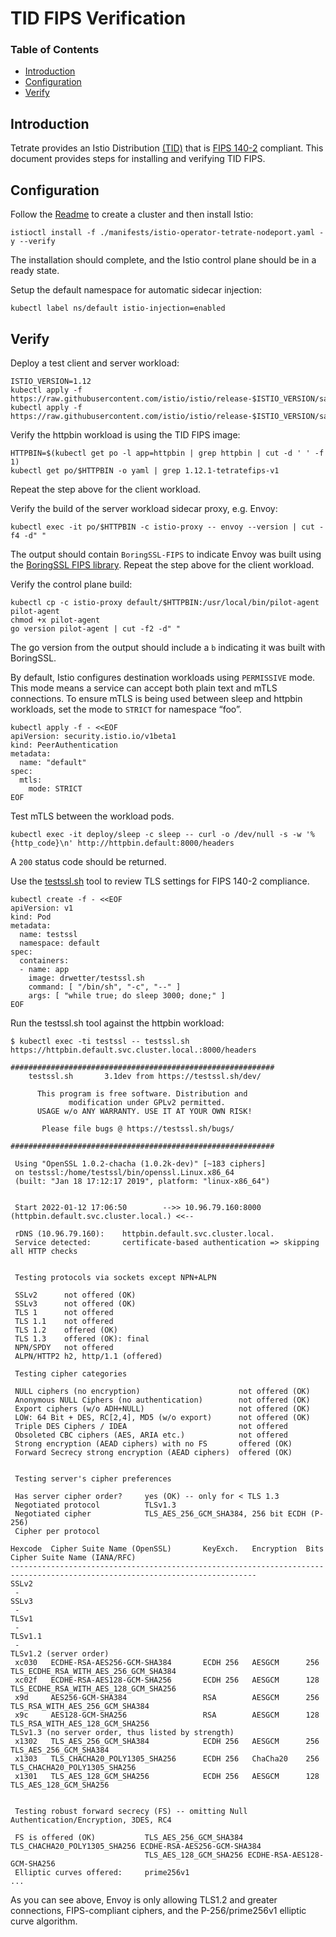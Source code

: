 # TID FIPS Verification

### Table of Contents

- [Introduction](#introduction)
- [Configuration](#configuration)
- [Verify](#test)

## Introduction
Tetrate provides an Istio Distribution [(TID)][1] that is [FIPS 140-2][2] compliant. This document provides steps for
installing and verifying TID FIPS.

## Configuration

Follow the [Readme](../README.md) to create a cluster and then install Istio:
```shell
istioctl install -f ./manifests/istio-operator-tetrate-nodeport.yaml -y --verify
```
The installation should complete, and the Istio control plane should be in a ready state.

Setup the default namespace for automatic sidecar injection:
```shell
kubectl label ns/default istio-injection=enabled
```

## Verify
Deploy a test client and server workload:
```shell
ISTIO_VERSION=1.12
kubectl apply -f https://raw.githubusercontent.com/istio/istio/release-$ISTIO_VERSION/samples/sleep/sleep.yaml
kubectl apply -f https://raw.githubusercontent.com/istio/istio/release-$ISTIO_VERSION/samples/httpbin/httpbin.yaml
```

Verify the httpbin workload is using the TID FIPS image:
```shell
HTTPBIN=$(kubectl get po -l app=httpbin | grep httpbin | cut -d ' ' -f 1)
kubectl get po/$HTTPBIN -o yaml | grep 1.12.1-tetratefips-v1
```
Repeat the step above for the client workload.

Verify the build of the server workload sidecar proxy, e.g. Envoy:
```shell
kubectl exec -it po/$HTTPBIN -c istio-proxy -- envoy --version | cut -f4 -d" "
```
The output should contain `BoringSSL-FIPS` to indicate Envoy was built using the [BoringSSL FIPS library][3]. Repeat the
step above for the client workload.

Verify the control plane build:
```shell
kubectl cp -c istio-proxy default/$HTTPBIN:/usr/local/bin/pilot-agent pilot-agent
chmod +x pilot-agent
go version pilot-agent | cut -f2 -d" "
```
The go version from the output should include a `b` indicating it was built with BoringSSL.

By default, Istio configures destination workloads using `PERMISSIVE` mode. This mode means a service
can accept both plain text and mTLS connections. To ensure mTLS is being used between sleep and httpbin
workloads, set the mode to `STRICT` for namespace “foo”.
```shell
kubectl apply -f - <<EOF
apiVersion: security.istio.io/v1beta1
kind: PeerAuthentication
metadata:
  name: "default"
spec:
  mtls:
    mode: STRICT
EOF
```

Test mTLS between the workload pods.
```shell
kubectl exec -it deploy/sleep -c sleep -- curl -o /dev/null -s -w '%{http_code}\n' http://httpbin.default:8000/headers
```
A `200` status code should be returned.

Use the [testssl.sh][4] tool to review TLS settings for FIPS 140-2 compliance.
```shell
kubectl create -f - <<EOF
apiVersion: v1
kind: Pod
metadata:
  name: testssl
  namespace: default
spec:
  containers:
  - name: app
    image: drwetter/testssl.sh
    command: [ "/bin/sh", "-c", "--" ]
    args: [ "while true; do sleep 3000; done;" ]
EOF
```

Run the testssl.sh tool against the httpbin workload:
```shell
$ kubectl exec -ti testssl -- testssl.sh https://httpbin.default.svc.cluster.local.:8000/headers

###########################################################
    testssl.sh       3.1dev from https://testssl.sh/dev/

      This program is free software. Distribution and
             modification under GPLv2 permitted.
      USAGE w/o ANY WARRANTY. USE IT AT YOUR OWN RISK!

       Please file bugs @ https://testssl.sh/bugs/

###########################################################

 Using "OpenSSL 1.0.2-chacha (1.0.2k-dev)" [~183 ciphers]
 on testssl:/home/testssl/bin/openssl.Linux.x86_64
 (built: "Jan 18 17:12:17 2019", platform: "linux-x86_64")


 Start 2022-01-12 17:06:50        -->> 10.96.79.160:8000 (httpbin.default.svc.cluster.local.) <<--

 rDNS (10.96.79.160):    httpbin.default.svc.cluster.local.
 Service detected:       certificate-based authentication => skipping all HTTP checks


 Testing protocols via sockets except NPN+ALPN

 SSLv2      not offered (OK)
 SSLv3      not offered (OK)
 TLS 1      not offered
 TLS 1.1    not offered
 TLS 1.2    offered (OK)
 TLS 1.3    offered (OK): final
 NPN/SPDY   not offered
 ALPN/HTTP2 h2, http/1.1 (offered)

 Testing cipher categories

 NULL ciphers (no encryption)                      not offered (OK)
 Anonymous NULL Ciphers (no authentication)        not offered (OK)
 Export ciphers (w/o ADH+NULL)                     not offered (OK)
 LOW: 64 Bit + DES, RC[2,4], MD5 (w/o export)      not offered (OK)
 Triple DES Ciphers / IDEA                         not offered
 Obsoleted CBC ciphers (AES, ARIA etc.)            not offered
 Strong encryption (AEAD ciphers) with no FS       offered (OK)
 Forward Secrecy strong encryption (AEAD ciphers)  offered (OK)


 Testing server's cipher preferences

 Has server cipher order?     yes (OK) -- only for < TLS 1.3
 Negotiated protocol          TLSv1.3
 Negotiated cipher            TLS_AES_256_GCM_SHA384, 256 bit ECDH (P-256)
 Cipher per protocol

Hexcode  Cipher Suite Name (OpenSSL)       KeyExch.   Encryption  Bits     Cipher Suite Name (IANA/RFC)
-----------------------------------------------------------------------------------------------------------------------------
SSLv2
 -
SSLv3
 -
TLSv1
 -
TLSv1.1
 -
TLSv1.2 (server order)
 xc030   ECDHE-RSA-AES256-GCM-SHA384       ECDH 256   AESGCM      256      TLS_ECDHE_RSA_WITH_AES_256_GCM_SHA384
 xc02f   ECDHE-RSA-AES128-GCM-SHA256       ECDH 256   AESGCM      128      TLS_ECDHE_RSA_WITH_AES_128_GCM_SHA256
 x9d     AES256-GCM-SHA384                 RSA        AESGCM      256      TLS_RSA_WITH_AES_256_GCM_SHA384
 x9c     AES128-GCM-SHA256                 RSA        AESGCM      128      TLS_RSA_WITH_AES_128_GCM_SHA256
TLSv1.3 (no server order, thus listed by strength)
 x1302   TLS_AES_256_GCM_SHA384            ECDH 256   AESGCM      256      TLS_AES_256_GCM_SHA384
 x1303   TLS_CHACHA20_POLY1305_SHA256      ECDH 256   ChaCha20    256      TLS_CHACHA20_POLY1305_SHA256
 x1301   TLS_AES_128_GCM_SHA256            ECDH 256   AESGCM      128      TLS_AES_128_GCM_SHA256


 Testing robust forward secrecy (FS) -- omitting Null Authentication/Encryption, 3DES, RC4

 FS is offered (OK)           TLS_AES_256_GCM_SHA384 TLS_CHACHA20_POLY1305_SHA256 ECDHE-RSA-AES256-GCM-SHA384
                              TLS_AES_128_GCM_SHA256 ECDHE-RSA-AES128-GCM-SHA256
 Elliptic curves offered:     prime256v1
...
```
As you can see above, Envoy is only allowing TLS1.2 and greater connections, FIPS-compliant ciphers, and the
P-256/prime256v1 elliptic curve algorithm.

[1]: https://istio.tetratelabs.io/
[2]: https://csrc.nist.gov/publications/detail/fips/140/2/final
[3]: https://boringssl.googlesource.com/boringssl/+/master/crypto/fipsmodule/FIPS.md
[4]: https://testssl.sh/
